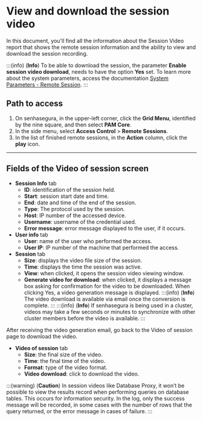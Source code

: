 # View and download the session video

In this document, you'll find all the information about the Session Video report that shows the remote session information and the ability to view and download the session recording.

:::(info) (**Info**)
To be able to download the session, the parameter **Enable session video download**, needs to have the option **Yes** set. To learn more about the system parameters, access the documentation [System Parameters - Remote Session](/v3-32/docs/pam-session-proxy-settings).
:::

## Path to access

1. On senhasegura, in the upper-left corner, click the **Grid Menu**, identified by the nine square, and then select **PAM Core**.
2. In the side menu, select **Access Control** > **Remote Sessions**.
3. In the list of finished remote sessions, in the **Action** column, click the **play** icon.

---
## Fields of the Video of session screen

* **Session Info** tab
    * **ID**: identification of the session held.
    * **Start**: session start date and time.
    * **End**: date and time of the end of the session.
    * **Type**: The protocol used by the session.
    * **Host**: IP number of the accessed device.
    * **Username**: username of the credential used.
    * **Error message**: error message displayed to the user, if it occurs.
* **User info** tab
    * **User**: name of the user who performed the access.
    * **User IP**: IP number of the machine that performed the access.
* **Session** tab
    * **Size**: displays the video file size of the session.
    * **Time**: displays the time the session was active.
    * **View**: when clicked, it opens the session video viewing window.
    * **Generate video for download**: when clicked, it displays a message box asking for confirmation for the video to be downloaded. When clicking Yes, a video generation message is displayed.
    :::(info) (**Info**)
    The video download is available via email once the conversion is complete.
    :::
    :::(info) (**Info**)
    If senhasegura is being used in a cluster, videos may take a few seconds or minutes to synchronize with other cluster members before the video is available.
    :::

After receiving the video generation email, go back to the Video of session page to download the video.

* **Video of session** tab
    * **Size**: the final size of the video.
    * **Time**: the final time of the video.
    * **Format**: type of the video format.
    * **Video download**: click to download the video.

:::(warning) (**Caution**)
In session videos like Database Proxy, it won’t be possible to view the results record when performing queries on database tables. This occurs for information security. In the log, only the success message will be recorded, in some cases with the number of rows that the query returned, or the error message in cases of failure.
:::